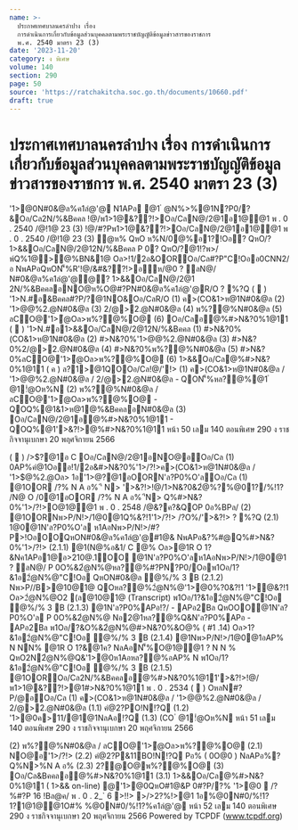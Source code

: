 ```yaml
---
name: >-
  ประกาศเทศบาลนครลำปาง เรื่อง
  การดำเนินการเกี่ยวกับข้อมูลส่วนบุคคลตามพระราชบัญญัติข้อมูลข่าวสารของราชการ
  พ.ศ. 2540 มาตรา 23 (3)
date: '2023-11-20'
category: ง พิเศษ
volume: 140
section: 290
page: 50
source: 'https://ratchakitcha.soc.go.th/documents/10660.pdf'
draft: true
---
```


# ประกาศเทศบาลนครลำปาง เรื่อง การดำเนินการเกี่ยวกับข้อมูลส่วนบุคคลตามพระราชบัญญัติข้อมูลข่าวสารของราชการ พ.ศ. 2540 มาตรา 23 (3)

'1>@0N#0&@ล%ค1ลํ@'@ N1APอ @1 ํ @N%>%@1N?P0/?&Oอ/Cล2N/%&Bคคล !@/พ1>1@&??!>Oอ/CลN@/2@1อ1@@1 พ . 0 . 2540 /@!1@ 23 (3) !@/#?Pพ1>1@&??!>Oอ/CลN@/2@1อ1@@1 พ . 0 . 2540 /@!1@ 23 (3) ํ@ห% QหO ห%N/0@%อ1?!Oอ? QหO/?1>&&Oอ/CลN@/2@12N/%&Bคคล P 0? QหO/?@1!?พ>/พ์Q%1@>@%BN&1@ Oล>!1/2อ&OOROอ/Cล#?P"C!Oออ0CNN2/อ NพAPอQหON'็%R'!@/&#&??!>อห/@0 ? ลN@/ N#0&@ล%ค1ลํ@'@@? 1>&&Oอ/CลN@/2@1 2N/%&BคคลอNO@ห%O@#?PN#0&@ล%ค1ลํ@'@R/O ? %?Q (  ) '1>N.#อ&Bคคล#?P/?@1NO&Oอ/CลR/O (1) ค>(CO&1>ห@1N#0&@ล (2) '1>$@%2.@Oล>1อ'1>$@%2.@N#0&@ล (3) 2/@>2.@N#0&@ล (4) พ%?@%N#0&@ล (5) ลCO@'1>ํ@Oล>พ%?@%O@ (6) Oอ/Cลอ@%#>N&?0%1@11 (  ) '1>N.#อ1>&&Oอ/CลN@/2@12N/%&Bคคล (1) #>N&?0%(CO&1>ห@1N#0&@ล (2) #>N&?0%'1>$@%2.@Oล>1อ'1>$@%2.@N#0&@ล (3) #>N&?0%2/@>2.@N#0&@ล (4) #>N&?0%พ%?@%N#0&@ล (5) #>N&?0%ลCO@'1>ํ@Oล>พ%?@%O@ (6) 1>&&Oอ/Cล@%#>N&?0%1@11 ( ค ) ล?1>@1QOOอ/Cล!@/'!> (1) ค>(CO&1>ห@1N#0&@ล / '1>$@%2.@Oล>1อ'1>$@%2.@N#0&@ล / 2/@>2.@N#0&@ล - QON'็%หล?@%@1 ํ @1!ํ@Oห%N (2) พ%?@%N#0&@ล / ลCO@'1>ํ@Oล>พ%?@%O@ - QOQ%@1&1>ห@1@%&BคคลอN#0&@ล (3) Oอ/CลN@/2@1อ@%#>N&?0%1@11 - QOQ%@1'>&?!>@%#>N&?0%1@11 หน้า 50 เลม 140 ตอนพิเศษ 290 ง ราชกิจจานุเบกษา 20 พฤศจิกายน 2566

(  ) />$?@1อ C Oอ/CลN@/2@1อNO@อOอ/Cล (1) 0AP%คํ@1Oออ!1/2อ&#>N&?0%'1>/?!>ค>(CO&1>ห@1N#0&@ล / '1>$@%2.@Oล> 1อ'1>$@%2.@N#0&@ล / 2/@>2.@N#0&@ล / พ%?@%N#0&@ล / ลCO@'1>ํ@Oล>พ%?@%O@ (2) 'ล? N#0&@ล / ห?/ห%O@2ํ@%?'ล? N#0&@ล N'็%(COพ>@1@QหOค/@/NหO%อ& (3) %@0N#0/%!1? N'็%(COพ>@1@อ%B/?!> (4) Oอ/Cล2N/%&Bคคลอ@%#>N&?0%1@11 อ!1/2อ& C R O Nพ@>NO@อ'1>/?!>%?Q% N/O%O!NNพAPอ'1>P0%์อ#@1@@1!@/#?Pห/@0ํ@ห% N#N@%?Q% (  ) />$?@1อOORN'ล?P0%O'ลOอ/Cล (1) @1OOR /?% N A อ% 'ี N> '>&?!>!@/1>N&?0&2ํ@%?%@01?/%!1? /N@ O /0@1อOOR /?% N A อ% 'ีN> Q%#>N&?0%'1>/?!>O@1@@1 พ . 0 . 2548 /@&?ค?&QOP 0อ%BPล/ (2) @1OORNพ>P/N!>/1@0@1Q%&?!1'1>/?!> /?O%/'>&?!> ? %?Q (2.1) 1@0@1N'ล?P0%O'ล ห1AอNพ>P/N!>/#?P>!OอOOQหON#0&@ล%ค1ลํ@'@#1@& NพAPอ&?%#@Q%#>N&?0%'1>/?!> (2.1.1) @1(N@%อ&1/ C @% Oล>@1R O 1?&Nค1APอ1@อ>210@.1์OO @1N'ล?P0%O'ลห1AอNพ>P/N!>/1@0@1 ? ลN@/ P 0O%&2ํ@N%@หล?@%#?PN?P0/Oอพ1Oอ/1?&1อ2ํ@N%@"C!Oอ QหON#0&@ล ํ@%/% 3 B (2.1.2) Nพ>P//B>@10@1@ QOหล?@%2ํ@N%@'1>@0%?0&?!1 '1>@&?!1 Oล>2ํ@N%@O2 (ล@10@1@ (Transcript) พ1Oอ/1?&1อ2ํ@N%@"C!Oอ ํ@%/% 3 B (2.1.3) @1N'ล?P0%APอ!?/ - APอ2Bล QหOOO@1N'ล?P0%O'ล P 0O%&2ํ@N%@ Nอ2@1หล?@%Q&N'ล?P0%APอ - APอ2Bล พ1Oอ/?&O%&2ํ@N%@#>N&?0%&O@% ( #1 .14) Oล>1?&1อ2ํ@N%@"C!Oอ ํ@%/% 3 B (2.1.4) @1Nพ>P/N!>/1@0@1อAP% N NN% @1R O 1?&@1ค? NลAอN'็%O@1@@1 ? N N % QหO2N2ํ@N%@Q&'1>@0ห1Aอหล?@%อAP% N พ1Oอ/1?&1อ2ํ@N%@"C!Oอ ํ@%/% 3 B (2.1.5) @1OOROอ/Cล2N/%&Bคคลอ@%#>N&?0%1@11'>&?!>!@/ พ1>1@&??!>@1#>N&?0%1@11 พ . 0 . 2534 (  ) OหลN#?P/@อOอ/Cล (1) ค>(CO&1>ห@1N#0&@ล / '1>$@%2.@Oล>1อ'1>$@%2.@N#0&@ล / 2/@>2.@N#0&@ล (1.1) คํ@2?PO!N!?Q (1.2) '1>@0ค>11/@1@1NลAอ!?Q (1.3) (CO ํ @1!ํ@Oห%N หน้า 51 เลม 140 ตอนพิเศษ 290 ง ราชกิจจานุเบกษา 20 พฤศจิกายน 2566

(2) พ%?@%N#0&@ล / ลCO@'1>ํ@Oล>พ%?@%O@ (2.1) NO@อ'1>/?!> (2.2) คํ@2?P&11BO!N!?Q Pอ% ( 0O@0 ) NลAPอ%?Q%N>%N A อ% (2.3) 2?@O@พ%?@%O@ (3) Oอ/Cล&Bคคลอ@%#>N&?0%1@11 (3.1) 1>&&Oอ/Cล@%#>N&?0%1@11 ( 1>&& on-line) @'1>@0QหO#1@&P 0#?P/?% '1>@0  /?%#?P 16 !Bล@ค/ พ . 0 . 2_` 6 >!!> >/>2?%!>@1 1อ%@0N#0/%!1? 1?1@1@@1O#% %@0N#0/%!1?%ค1ลํ@'@ หน้า 52 เลม 140 ตอนพิเศษ 290 ง ราชกิจจานุเบกษา 20 พฤศจิกายน 2566 Powered by TCPDF (www.tcpdf.org)
